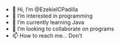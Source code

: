 - 👋 Hi, I’m @EzekielCPadilla
- 👀 I’m interested in programming
- 🌱 I’m currently learning Java
- 💞️ I’m looking to collaborate on programs
- 📫 How to reach me... Don't

<!---
EzekielCPadilla/EzekielCPadilla is a ✨ special ✨ repository because its `README.md` (this file) appears on your GitHub profile.
You can click the Preview link to take a look at your changes.
--->
